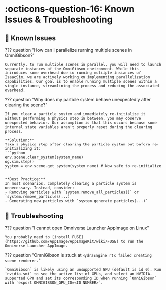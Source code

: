 # :octicons-question-16: **Known Issues & Troubleshooting**

## 🤔 **Known Issues**

??? question "How can I parallelize running multiple scenes in OmniGibson?"

    Currently, to run multiple scenes in parallel, you will need to launch separate instances of the OmniGibson environment. While this introduces some overhead due to running multiple instances of IsaacSim, we are actively working on implementing parallelization capabilities. Our goal is to enable running multiple scenes within a single instance, streamlining the process and reducing the associated overhead.

??? question "Why does my particle system behave unexpectedly after clearing the scene?"

    If you clear a particle system and immediately re-initialize it without performing a physics step in between, you may observe unexpected behavior. Our assumption is that this occurs because some internal state variables aren't properly reset during the clearing process.

    **Solution:**
    Take a physics step after clearing the particle system but before re-initializing it:
    ```python
    env.scene.clear_system(system_name)
    og.sim.step()
    system = env.scene.get_system(system_name) # Now safe to re-initialize
    ```

    **Best Practice:**
    In most scenarios, completely clearing a particle system is unnecessary. Instead, consider:
    - Removing particles with `system.remove_all_particles()` or `system.remove_particles(...)`
    - Generating new particles with `system.generate_particles(...)`

## 🧯 **Troubleshooting**

??? question "I cannot open Omniverse Launcher AppImage on Linux"

    You probably need to [install FUSE](https://github.com/AppImage/AppImageKit/wiki/FUSE) to run the Omniverse Launcher AppImage.

??? question "OmniGibson is stuck at `HydraEngine rtx failed creating scene renderer.`"

    `OmniGibson` is likely using an unsupported GPU (default is id 0). Run `nvidia-smi` to see the active list of GPUs, and select an NVIDIA-supported GPU and set its corresponding ID when running `OmniGibson` with `export OMNIGIBSON_GPU_ID=<ID NUMBER>`.